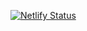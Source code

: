 [![Netlify Status](https://api.netlify.com/api/v1/badges/ee814822-489f-4dd6-8a9f-f58314aa0f35/deploy-status)](https://app.netlify.com/sites/react-netfix-clone/deploys)
